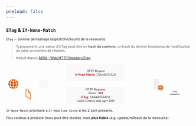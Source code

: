 ```yaml
---
preload: false
---
```


<div style="font-size: 65%">

## `ETag` & `If-None-Match`

<v-click at="1">

`ETag`&nbsp;∼&nbsp;Somme de hashage (_digest/checksum_) de la ressource.

</v-click>

<v-click at="2">

> Typiquement, une valeur d'ETag peut être un **hash du contenu**, un hash du dernier timestamp de modification ou juste un numéro de révision.
> <footer>traduit depuis <a href="https://developer.mozilla.org/en-US/docs/Web/HTTP/Headers/ETag"><abbr title="Mozilla Developer Network">MDN</abbr> – Web/HTTP/Headers/Etag</a></footer>

</v-click>

<svg width="100%" style="margin: 0 auto" inkscape:version="1.1.2 (0a00cf5339, 2022-02-04)" sodipodi:docname="ETag.svg" version="1.1" viewBox="0 0 444.85 100" xmlns="http://www.w3.org/2000/svg" xmlns:inkscape="http://www.inkscape.org/namespaces/inkscape" xmlns:sodipodi="http://sodipodi.sourceforge.net/DTD/sodipodi-0.dtd">
 <sodipodi:namedview bordercolor="#999999" borderopacity="1" inkscape:current-layer="svg18246" inkscape:cx="251.19969" inkscape:cy="49.942268" inkscape:pagecheckerboard="0" inkscape:pageopacity="0" inkscape:pageshadow="0" inkscape:window-height="1143" inkscape:window-maximized="1" inkscape:window-width="1920" inkscape:window-x="0" inkscape:window-y="0" inkscape:zoom="3.023491" pagecolor="#000000" showgrid="false"/>
 <defs>
  <marker id="arrow" overflow="visible" orient="auto">
   <path transform="scale(.6) rotate(180) translate(0)" d="m8.7186 4.0337-10.926-4.0177 10.926-4.0177c-1.7455 2.3721-1.7354 5.6175-6e-7 8.0354z" fill="#fff" fill-rule="evenodd" stroke="#fff" stroke-linejoin="round" stroke-width=".625"/>
  </marker>
 </defs>
 <g v-click="3">
  <text transform="scale(1.0053 .99474)" x="17.872244" y="22.259525" fill="#ffffff" font-family="Helvetica" font-size="7.2271px" stroke-width="1.6916"><tspan font-family="Exo" stroke-width="1">GET</tspan></text>
  <text transform="scale(1.0053 .99474)" x="89.2061" y="52.708351" fill="#ffffff" font-family="Exo" font-size="6.6594px" text-align="center" text-anchor="middle" style="line-height:1.25" xml:space="preserve"><tspan x="89.2061" y="52.708351">CACHE</tspan></text>
  <path d="m17.053 36.778v-8.2741c0-2.054 1.5189-3.7077 3.4056-3.7077h65.848c1.8867 0 3.4056 1.6536 3.4056 3.7077v8.2741" fill="none" marker-end="url(#arrow)" stop-color="#000000" stroke="#fff"/>
  <path d="m81.872 38.766h15.68c1.9462 0 3.513 1.5504 3.513 3.4761v15.514c0 1.9258-1.5668 3.4761-3.513 3.4761h-15.68c-1.9462 0-3.513-1.5504-3.513-3.4761v-15.514c0-1.9258 1.5668-3.4761 3.513-3.4761z" fill="#eee" fill-opacity=".33" stop-color="#000000" stroke="#fff" style="-inkscape-stroke:none;font-variation-settings:normal"/>
  <path d="m21.319 38.761c1.5923 0.56913 2.7487 1.4019 3.7174 2.3544-0.55095 0.30553-1.1442 0.61706-1.8284 0.88664-0.69019-1.6535-1.2957-2.5341-1.889-3.241zm2.3976 4.4273c0.82946-0.33549 1.6166-0.72489 2.337-1.1802 1.6952 1.9351 2.0827 3.229 2.5247 4.4631-1.1987 0.82075-2.452 1.5217-3.8506 1.953-0.1453-1.5876-0.36326-3.229-1.011-5.236zm1.0353 6.4761c1.5923-0.47927 2.9485-1.1143 4.0686-1.8991 0.34511 2.1867 0.19375 3.4987-0.04236 4.6549-1.8043 1.3539-3.227 1.9351-4.6134 2.4623 0.19374-1.1084 0.36932-0.59909 0.58728-5.218zm-0.99902 6.7576c1.2774-0.3954 2.5791-0.83273 4.4621-2.0369-1.6649 3.966-4.5408 6.0088-7.0534 6.8835 0.91422-1.0305 1.8164-2.2886 2.5913-4.8466zm-1.4955 0.38941c-1.2351 3.271-3.009 4.7627-4.5408 5.1102v-4.4932c1.5802-0.04793 3.0998-0.23964 4.5408-0.61706zm-4.5529-0.61107v-5.23c1.55 0.03594 3.572-0.31153 5.7517-0.80277 0.0059 2.2227-0.32089 3.7862-0.67809 5.2899-2.0403 0.55116-3.6145 0.69494-5.0735 0.74287zm0.07872-6.542v-5.3139c1.6166-0.07788 3.1967-0.29954 4.7285-0.76084 0.52067 1.5396 0.81129 3.3488 1.011 5.242-1.7618 0.51521-3.6992 0.76084-5.7396 0.83273zm-0.1332-11.64h0.50252c1.1442 0.37743 1.9435 1.276 2.4097 1.8631 0.69625 0.88066 1.0776 1.6894 1.441 2.4922-1.1685 0.33549-2.5247 0.63503-4.3531 0.70093zm-1.1987 5.1222c-1.447-0.0659-2.8759-0.29954-4.2804-0.70692 0.47224-1.1503 1.0776-2.2166 1.9132-3.1092 0.50858-0.50323 1.0595-0.97655 1.8709-1.2401h0.49646zm0.06059 6.5241c-2.1735-0.08387-4.0686-0.37143-5.7457-0.83273 0.11504-1.5217 0.15742-2.9715 1.011-5.242 1.889 0.59309 4.0746 0.76084 4.7406 0.74885zm-0.06059 1.2521 0.0059 5.242c-1.6649 0.04194-3.3299-0.24562-4.9949-0.67098-0.52673-1.8692-0.75075-3.6484-0.7447-5.3738 1.883 0.52121 3.7961 0.76084 5.7335 0.80277zm0 6.578v4.4871c-0.89-0.1917-1.6347-0.68296-2.2946-1.3419-1.0353-1.0663-1.7376-2.3544-2.2582-3.6484 1.5136 0.30553 3.0272 0.53319 4.5529 0.50323zm-6.0181-0.96453c0.85367 2.606 1.7618 3.7143 2.67 4.7627-3.9778-1.4977-5.9151-4.2296-6.9929-6.56 1.4168 0.73088 2.8274 1.4678 4.3228 1.7972zm-4.9767-3.7263c-0.39959-1.4318-0.50857-3.0733-0.17558-5.0383 1.1564 0.71291 2.4459 1.3839 4.1533 1.953-0.00591 1.929 0.18163 3.6964 0.57517 5.2959-1.2532-0.34747-2.6882-0.96453-4.5529-2.2107zm0.19979-6.3203c0.52673-1.7553 1.3985-3.2171 2.5368-4.4751 0.81734 0.55116 1.562 0.84471 2.3248 1.1922-0.62966 1.7254-0.90816 3.6425-1.005 5.242-1.217-0.43134-2.4339-0.88664-3.8567-1.959zm3.4086-5.4277c1.2957-1.0903 2.555-1.8272 3.7901-2.2886-0.62965 0.74885-1.2714 1.7014-1.9556 3.1692-0.6902-0.29355-1.3138-0.58711-1.8345-0.88066z" fill="#d45500" pointer-events="all" stroke-width="1.6916"/>
 </g>
 <g v-click="4">
  <rect x="144.2" y="2.073" width="139.25" height="41.936" fill="#eee" fill-opacity=".33" pointer-events="all" stroke="#fff"/>
  <text transform="scale(1.0053 .99474)" x="212.7132" y="21.171957" fill="#1a1a1a" font-family="Exo" font-size="7.2271px" text-anchor="middle"><tspan x="212.7132" y="21.171957">HTTP Request</tspan><tspan x="212.7132" y="30.386122"><tspan fill="#aa0000" font-family="Exo" font-weight="600" stroke-width=".98008">If-None-Match</tspan>: 33a64df551425f</tspan></text>
  <g transform="matrix(.79129 0 0 .78298 212.59 13.964)" pointer-events="all" stroke-width="2.149">
   <path d="m177.32 63.363v-30.517c0-0.92792 0.85418-1.7821 1.7882-1.7821h12.966c0.91563 0 1.776 0.84189 1.776 1.7882v15.246c-2.5871 1.1491-4.6027 3.4536-5.4508 6.0407h-7.8658v1.3827h7.5094c-0.13519 0.81116-0.21508 1.7452-0.11675 2.7653h-7.3926v1.3888h7.6016c0.34413 1.4257 0.92178 2.6424 1.6961 3.6871zm3.2139-26.762h10.103v-1.3827h-10.103z" fill="#eee"/>
   <path d="m201.11 49.144c1.1614 0.41173 1.9972 1.0262 2.71 1.7145-0.40558 0.22737-0.83574 0.4486-1.3335 0.64524-0.49776-1.2045-0.94636-1.8435-1.3765-2.3597zm1.7452 3.2324c0.60837-0.25195 1.1799-0.54078 1.7022-0.86647 1.2352 1.4134 1.5117 2.3597 1.8313 3.2631-0.86647 0.59608-1.7821 1.1061-2.7899 1.4195-0.11061-1.1553-0.27038-2.3536-0.74356-3.8161zm0.75585 4.7195c1.1614-0.34413 2.1447-0.81116 2.9558-1.3827 0.25195 1.5977 0.14134 2.5502-0.0307 3.4044-1.3089 0.98323-2.3413 1.4072-3.3553 1.7944 0.14134-0.81116 0.27039-0.43631 0.43016-3.8161zm-0.72513 4.9407c0.92792-0.29497 1.8743-0.61452 3.2385-1.4871-1.2045 2.8882-3.3 4.3815-5.1251 5.0206 0.66368-0.74971 1.3212-1.6653 1.8866-3.5335zm-1.0877 0.27653c-0.89719 2.3905-2.1938 3.4843-3.3061 3.7363v-3.2877c1.1492-0.03073 2.2553-0.17206 3.3061-0.4486zm-3.3122-0.44245v-3.8223c1.1184 0.03073 2.5933-0.22123 4.1848-0.57764 6e-3 1.6223-0.23351 2.7653-0.49161 3.8592-1.4871 0.39944-2.6363 0.5039-3.6932 0.54077zm0.0492-4.7748v-3.8837c1.1737-0.05531 2.3352-0.21508 3.4474-0.55306 0.381 1.1246 0.58993 2.4458 0.73741 3.8284-1.2905 0.37486-2.6977 0.55306-4.1848 0.60837zm-0.0922-8.4926h0.36257c0.82959 0.27653 1.4195 0.92792 1.7575 1.3581 0.50391 0.6391 0.78044 1.229 1.0447 1.819-0.84189 0.23966-1.8313 0.46089-3.1648 0.51005zm-0.86647 3.7301c-1.0631-0.04302-2.0955-0.21508-3.1156-0.51005 0.33799-0.84803 0.78044-1.6162 1.3888-2.2676 0.36871-0.36871 0.76815-0.71284 1.3581-0.90948h0.36871zm0.043 4.7625c-1.5793-0.05531-2.9681-0.27039-4.1849-0.60223 0.0799-1.1123 0.11061-2.1692 0.73742-3.8284 1.3765 0.43016 2.962 0.55306 3.4536 0.54078zm-0.043 0.91563v3.8284c-1.2167 0.03073-2.4212-0.17821-3.6318-0.49161-0.38714-1.3581-0.55306-2.6609-0.54692-3.9206 1.3704 0.37486 2.7653 0.55306 4.1787 0.58379zm0 4.7994v3.2815c-0.65753-0.14134-1.1983-0.49776-1.6715-0.97708-0.762-0.78044-1.272-1.7268-1.6469-2.667 1.1 0.22123 2.2 0.38715 3.3184 0.36256zm-4.3815-0.70055c0.62066 1.905 1.2843 2.71 1.9419 3.4782-2.8944-1.0938-4.3078-3.091-5.0882-4.7932 1.0324 0.54078 2.0586 1.0754 3.1463 1.3151zm-3.6195-2.7162c-0.28882-1.0508-0.36871-2.243-0.12905-3.681 0.83574 0.51619 1.7821 1.0078 3.0234 1.4257-6e-3 1.4011 0.12905 2.6977 0.41787 3.8715-0.91563-0.2581-1.9542-0.70669-3.3122-1.6162zm0.14134-4.615c0.381-1.2843 1.0201-2.3536 1.8436-3.2692 0.59608 0.40558 1.143 0.61452 1.6961 0.86647-0.46088 1.2659-0.66368 2.667-0.73127 3.8346-0.89105-0.31955-1.7698-0.65139-2.8083-1.4318zm2.4826-3.9636c0.93407-0.79887 1.862-1.3335 2.7592-1.6653-0.46088 0.54077-0.92792 1.2352-1.4257 2.3106-0.5039-0.21508-0.9525-0.43016-1.3335-0.64524z" fill="#d45500"/>
  </g>
  <text transform="scale(1.0053 .99474)" x="90.745049" y="22.259525" fill="#ffffff" font-family="Helvetica" font-size="7.2271px" stroke-width="1.6916"><tspan font-family="Exo" font-style="italic" stroke-width="1">Stale</tspan></text>
  <path d="m89.711 36.778v-8.2741c0-2.054 1.5189-3.7077 3.4056-3.7077h49.202" fill="none" marker-end="url(#arrow)" stop-color="#000000" stroke="#fff"/>
  <path d="m283.45 24.797h72.709c1.8867 0 3.4056 1.6536 3.4056 3.7077v8.4699" fill="none" marker-end="url(#arrow)" stop-color="#000000" stroke="#fff"/>
 </g>
 <g transform="matrix(.98523 0 0 .97489 175.35 7.1346)" stroke-width="1.0204" v-click="5">
  <g transform="translate(5.1797)">
   <rect x="210.33" y="58.615" width="31.993" height="14.496" rx="1.2052" ry="1.2052" fill="#fff" stop-color="#000000" stroke-width="1.0204" style="-inkscape-stroke:none"/>
   <text x="226.10216" y="64.10025" fill="#000000" font-family="Helvetica" font-size="4.9161px" font-style="italic" stroke-width="1.726" text-anchor="middle"><tspan x="226.10216" y="64.10025"><tspan fill="#000000" font-family="Exo" font-style="italic" stroke-width="1.0204">ETag</tspan></tspan><tspan x="226.10216" y="70.386261"><tspan fill="#000000" font-family="Exo" font-style="italic" stroke-width="1.0204">computation</tspan></tspan></text>
  </g>
  <rect x="248.3" y="58.288" width="20.211" height="18.866" fill="none" pointer-events="all" stroke-width="1.726"/>
  <path d="m223.84 44.299-2.1165-0.87146c-0.29878-0.17429-0.43573-0.42329-0.31124-0.77187l0.79677-1.9172c0.18679-0.28634 0.41083-0.46063 0.77187-0.31124l1.967 0.99596c0.63492-0.74697 1.3197-1.4815 2.079-2.1288l-0.85902-2.1165c-0.0622-0.24898-0.0871-0.49799 0.2739-0.73451l1.9795-0.83413c0.37348-0.12449 0.58513 0.0498 0.72208 0.26144l0.88392 2.1663c0.8839-0.17429 1.7678-0.26144 2.8012 0.0498l0.89637-2.191c0.19914-0.31124 0.43573-0.39837 0.74697-0.28634l1.967 0.83413c0.32367 0.19919 0.36101 0.44817 0.27388 0.70962l-0.88393 2.1663c0.77187 0.62248 1.494 1.2699 2.0543 2.0168l2.1288-0.85903c0.37348-0.11205 0.61002 0.0249 0.74697 0.32368l0.83411 1.967c0.0373 0.28634-0.0122 0.53533-0.31124 0.68472l-2.1414 0.87146c0.0997 0.84657 0.0871 1.9048 0 2.8385l2.1414 0.87146c0.2988 0.17429 0.42329 0.41083 0.33614 0.72207l-0.78431 1.8425c-0.14931 0.23654-0.36104 0.36104-0.68474 0.28634l-2.1661-0.88392c-0.57268 0.78431-1.2948 1.4815-2.0916 2.079l0.85901 2.1288c0.13695 0.33614-0.0373 0.62248-0.23653 0.72207l-2.0916 0.87146c-0.28634 0.0498-0.53532 0.03736-0.65983-0.32368l-0.87147-2.1663c-0.79677 0.22409-1.7927 0.28634-2.8012 0.0249l-0.87147 2.1414c-0.13695 0.22409-0.29878 0.41083-0.68471 0.32368l-2.0417-0.85902c-0.28635-0.19919-0.41084-0.44819-0.23655-0.79677l0.97106-1.9297c-0.85901-0.64738-1.5686-1.3321-2.1288-2.0543l-2.079 0.84657c-0.3237 0.11205-0.59758 0.03736-0.78433-0.26144l-0.83411-1.9919c-0.0748-0.26144-0.0121-0.57268 0.28634-0.72207l2.1661-0.93372c-0.0997-0.93372-0.0997-1.8674-0.0121-2.8012zm2.3156 1.357c0 3.3116 2.7265 5.3658 5.3907 5.3658 2.8883 0 5.2787-2.4526 5.2787-5.316 0-3.0626-2.577-5.3533-5.2661-5.3533-2.6394 0-5.4031 1.9795-5.4031 5.3034z" fill="#fff" stroke-width="1.0204"/>
  <rect x="202.51" y="36.595" width="15.363" height="20.279" fill="none" pointer-events="all" stroke-width="1.726"/>
  <text x="210.19604" y="51.036289" fill="#ffffff" font-family="Helvetica" font-size="14.748px" font-weight="bold" opacity=".5" stroke-width="1.726" text-anchor="middle"><tspan fill="#ffffff" font-family="Exo" font-weight="bold" stroke-width="1.0204">?</tspan></text>
 </g>
 <g v-click="6">
  <rect x="144.2" y="55.991" width="139.25" height="41.936" fill="#eee" fill-opacity=".33" pointer-events="all" stroke="#fff"/>
  <text transform="scale(1.0053 .99474)" x="212.58957" y="65.661598" fill="#1a1a1a" font-family="Exo" font-size="7.2271px" text-anchor="middle"><tspan x="212.58957" y="65.661598">HTTP Response</tspan><tspan x="212.58957" y="74.87574">Status : <tspan fill="#aa0000" font-family="Exo" font-weight="600">304</tspan></tspan><tspan x="212.58957" y="84.089874"><tspan fill="#aa0000" font-family="Exo" font-weight="600" stroke-width=".98008">ETag</tspan>: 33a64df551425f</tspan><tspan x="212.58957" y="93.304016">Cache-Control: max-age=3600</tspan></text>
  <text transform="scale(1.0053 .99474)" x="364.77087" y="82.484978" fill="#ffffff" font-family="Helvetica" font-size="7.2271px" stroke-width="1.6916" text-anchor="end"><tspan font-family="Exo" font-style="italic" stroke-width="1">Not modified</tspan></text>
  <path d="m144.2 74.415h-51.084c-1.8867 0-3.4056-1.6536-3.4056-3.7077v-7.6193" fill="none" marker-end="url(#arrow)" stop-color="#000000" stroke="#fff" stroke-dasharray="2.04073, 2.04073" style="-inkscape-stroke:none;font-variation-settings:normal"/>
  <path d="m359.9 63.607v7.0998c0 2.0541-1.5189 3.7077-3.4056 3.7077h-71.266" fill="none" marker-end="url(#arrow)" stop-color="#000000" stroke="#fff" stroke-dasharray="2.04073, 2.04073" style="-inkscape-stroke:none;font-variation-settings:normal"/>
 </g>
 <g v-click="7">
  <path d="m89.711 64.847v5.8598c0 2.0541-1.5189 3.7077-3.4056 3.7077h-65.848c-1.8867 0-3.4056-1.6536-3.4056-3.7077v-6.3909" fill="none" marker-end="url(#arrow)" stop-color="#000000" stroke="#fff"/>
  <g transform="matrix(.60544 0 0 .59909 4.9547 2.073)" pointer-events="all" stroke="#d45500" stroke-linecap="round" stroke-linejoin="round" stroke-miterlimit="10" stroke-width="1.9095">
   <path d="m70 100 10.52 5.98 7.19 12.25v22.37l-17.71-10.18z" fill="#fff"/>
   <path d="m80.69 106.27v7.88l7.02 4.02" fill="none"/>
  </g>
 </g>
</svg>

<v-click at="8">

`If-None-Match` prioritaire à `If-Modified-Since` si les 2 sont présents.

</v-click>

<v-click at="9">

Plus coûteux à produire (mais peut être stocké), mais **plus fiable** (e.g. update/rollback de la ressource).

</v-click>

</div>